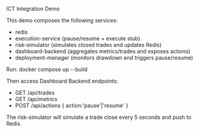 ICT Integration Demo

This demo composes the following services:
- redis
- execution-service (pause/resume + execute stub)
- risk-simulator (simulates closed trades and updates Redis)
- dashboard-backend (aggregates metrics/trades and exposes actions)
- deployment-manager (monitors drawdown and triggers pause/resume)

Run:
  docker compose up --build

Then access Dashboard Backend endpoints:
- GET /api/trades
- GET /api/metrics
- POST /api/actions { action:'pause'|'resume' }

The risk-simulator will simulate a trade close every 5 seconds and push to Redis.
